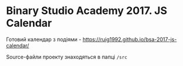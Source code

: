 Binary Studio Academy 2017. JS Calendar
====

Готовий календар з подіями - https://ruig1992.github.io/bsa-2017-js-calendar/

Source-файли проекту знаходяться в папці `/src`
